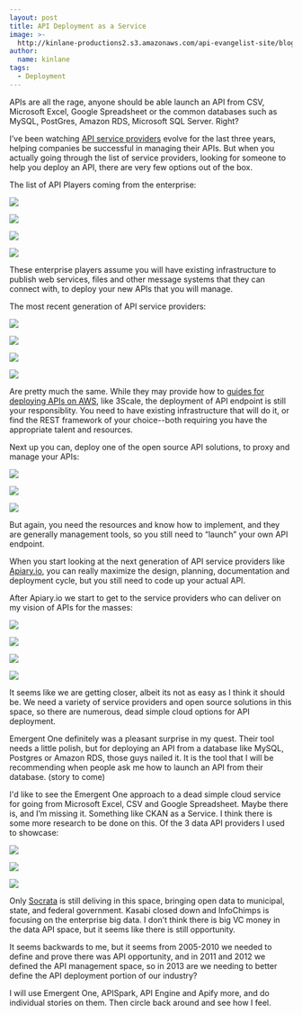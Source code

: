 ```yaml
---
layout: post
title: API Deployment as a Service
image: >-
  http://kinlane-productions2.s3.amazonaws.com/api-evangelist-site/blog/tag-cloud-api-service-providers.png
author:
  name: kinlane
tags:
  - Deployment
---
```

APIs are all the rage, anyone should be able launch an API from CSV, Microsoft Excel, Google Spreadsheet or the common databases such as MySQL, PostGres, Amazon RDS, Microsoft SQL Server. Right?

I’ve been watching [API service providers](/serviceproviders/) evolve for the last three years, helping companies be successful in managing their APIs. But when you actually going through the list of service providers, looking for someone to help you deploy an API, there are very few options out of the box.

The list of API Players coming from the enterprise:

[![](http://kinlane-productions2.s3.amazonaws.com/api-evangelist-site/serviceproviders/atmosphere-logo-1.png)](http://www.soa.com/atmosphere)

[![](http://kinlane-productions2.s3.amazonaws.com/api-evangelist-site/serviceproviders/layer7-logo.png)](http://www.layer7tech.com/)

[![](https://s3.amazonaws.com/kinlane-productions2/events/api-strategy-practice-conference/sponsors/Intel-IESG-Logo.png)](http://software.intel.com/en-us/articles/REST-Web-Services-API-Security/)

[![](http://kinlane-productions2.s3.amazonaws.com/api-service-providers/vordel/vordel_logo_100x50.jpg)](http://www.vordel.com/)

These enterprise players assume you will have existing infrastructure to publish web services, files and other message systems that they can connect with, to deploy your new APIs that you will manage.

The most recent generation of API service providers:

[![](http://kinlane-productions2.s3.amazonaws.com/api-evangelist-site/serviceproviders/3scale-logo.jpg)](http://www.3scale.net/)

[![](http://kinlane-productions2.s3.amazonaws.com/api-evangelist-site/serviceproviders/apigee-logo.gif)](http://apigee.com/)

[![](http://kinlane-productions2.s3.amazonaws.com/api-evangelist-site/serviceproviders/mashery-logo.png)](http://mashery.com/)

[![](http://kinlane-productions2.s3.amazonaws.com/api-evangelist-site/serviceproviders/APIphany-Logo.png)](http://apiphany.com/)

Are pretty much the same. While they may provide how to [guides for deploying APIs on AWS](/2013/02/03/deploy-and-manage-api-on-amazon-web-services-aws/), like 3Scale, the deployment of API endpoint is still your responsiblity. You need to have existing infrastructure that will do it, or find the REST framework of your choice--both requiring you have the appropriate talent and resources.

Next up you can, deploy one of the open source API solutions, to proxy and manage your APIs:

[![](http://kinlane-productions2.s3.amazonaws.com/api-evangelist-site/serviceproviders/alcatel-lucent-logo.jpg)](http://www.alcatel-lucent.com/open-api-platform/)

[![](http://kinlane-productions2.s3.amazonaws.com/api-evangelist-site/serviceproviders/wso2-logo.jpeg)](http://wso2.com/products/api-manager)

[![](https://s3.amazonaws.com/kinlane-productions2/api-service-providers/apiaxle-logo.png)](http://apiaxle.com/)

But again, you need the resources and know how to implement, and they are generally management tools, so you still need to “launch” your own API endpoint.

When you start looking at the next generation of API service providers like [Apiary.io](http://apiary.io/), you can really maximize the design, planning, documentation and deployment cycle, but you still need to code up your actual API.

After Apiary.io we start to get to the service providers who can deliver on my vision of APIs for the masses:

[![](http://kinlane-productions2.s3.amazonaws.com/api-evangelist-site/serviceproviders/emergent-one-logo.png)](http://www.emergentone.com/)

[![](https://s3.amazonaws.com/kinlane-productions2/api-service-providers/APISpark-Logo.png)](http://apispark.com/)

[![](http://kinlane-productions2.s3.amazonaws.com/api-evangelist-site/serviceproviders/apify-logo.png)](http://www.apifydoc.com/)

[![](https://s3.amazonaws.com/kinlane-productions2/api-service-providers/api-engine-logo.png)](https://apiengine.io/)

It seems like we are getting closer, albeit its not as easy as I think it should be. We need a variety of service providers and open source solutions in this space, so there are numerous, dead simple cloud options for API deployment.

Emergent One definitely was a pleasant surprise in my quest. Their tool needs a little polish, but for deploying an API from a database like MySQL, Postgres or Amazon RDS, those guys nailed it. It is the tool that I will be recommending when people ask me how to launch an API from their database. (story to come)

I'd like to see the Emergent One approach to a dead simple cloud service for going from Microsoft Excel, CSV and Google Spreadsheet. Maybe there is, and I’m missing it. Something like CKAN as a Service. I think there is some more research to be done on this. Of the 3 data API providers I used to showcase:

[![](http://kinlane-productions2.s3.amazonaws.com/api-evangelist-site/serviceproviders/Kasabi-Logo.png)](http://kasabi.com/)

[![](http://kinlane-productions2.s3.amazonaws.com/api-evangelist-site/serviceproviders/socrata_logo.jpg)](http://www.socrata.com/)

[![](https://s3.amazonaws.com/kinlane-productions2/api-evangelist/infochimps/infochimps-logo.jpg)](http://www.infochimps.com/)

Only [Socrata](http://www.socrata.com/) is still deliving in this space, bringing open data to municipal, state, and federal government. Kasabi closed down and InfoChimps is focusing on the enterprise big data. I don’t think there is big VC money in the data API space, but it seems like there is still opportunity.

It seems backwards to me, but it seems from 2005-2010 we needed to define and prove there was API opportunity, and in 2011 and 2012 we defined the API management space, so in 2013 are we needing to better define the API deployment portion of our industry?

I will use Emergent One, APISpark, API Engine and Apify more, and do individual stories on them. Then circle back around and see how I feel.